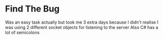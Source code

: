 # Find The Bug
Was an easy task actually but took me 3 extra days because I didn't realise I was using 2 different socket objects for listening to the server
Also C# has a lot of semicolons
